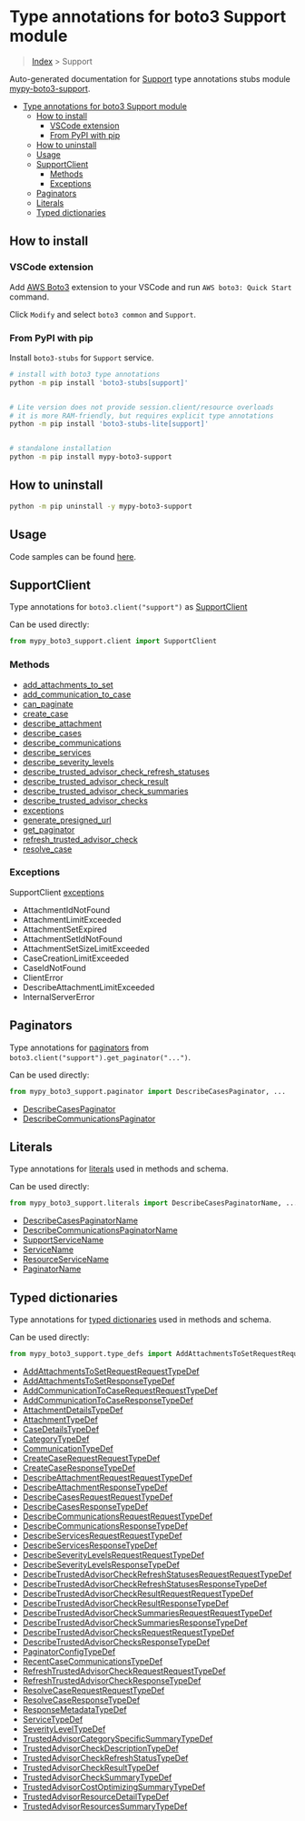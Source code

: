 <a id="type-annotations-for-boto3-support-module"></a>

# Type annotations for boto3 Support module

> [Index](../README.md) > Support

Auto-generated documentation for
[Support](https://boto3.amazonaws.com/v1/documentation/api/latest/reference/services/support.html#Support)
type annotations stubs module
[mypy-boto3-support](https://pypi.org/project/mypy-boto3-support/).

- [Type annotations for boto3 Support module](#type-annotations-for-boto3-support-module)
  - [How to install](#how-to-install)
    - [VSCode extension](#vscode-extension)
    - [From PyPI with pip](#from-pypi-with-pip)
  - [How to uninstall](#how-to-uninstall)
  - [Usage](#usage)
  - [SupportClient](#supportclient)
    - [Methods](#methods)
    - [Exceptions](#exceptions)
  - [Paginators](#paginators)
  - [Literals](#literals)
  - [Typed dictionaries](#typed-dictionaries)

<a id="how-to-install"></a>

## How to install

<a id="vscode-extension"></a>

### VSCode extension

Add
[AWS Boto3](https://marketplace.visualstudio.com/items?itemName=Boto3typed.boto3-ide)
extension to your VSCode and run `AWS boto3: Quick Start` command.

Click `Modify` and select `boto3 common` and `Support`.

<a id="from-pypi-with-pip"></a>

### From PyPI with pip

Install `boto3-stubs` for `Support` service.

```bash
# install with boto3 type annotations
python -m pip install 'boto3-stubs[support]'


# Lite version does not provide session.client/resource overloads
# it is more RAM-friendly, but requires explicit type annotations
python -m pip install 'boto3-stubs-lite[support]'


# standalone installation
python -m pip install mypy-boto3-support
```

<a id="how-to-uninstall"></a>

## How to uninstall

```bash
python -m pip uninstall -y mypy-boto3-support
```

<a id="usage"></a>

## Usage

Code samples can be found [here](./usage.md).

<a id="supportclient"></a>

## SupportClient

Type annotations for `boto3.client("support")` as [SupportClient](./client.md)

Can be used directly:

```python
from mypy_boto3_support.client import SupportClient
```

<a id="methods"></a>

### Methods

- [add_attachments_to_set](./client.md#add_attachments_to_set)
- [add_communication_to_case](./client.md#add_communication_to_case)
- [can_paginate](./client.md#can_paginate)
- [create_case](./client.md#create_case)
- [describe_attachment](./client.md#describe_attachment)
- [describe_cases](./client.md#describe_cases)
- [describe_communications](./client.md#describe_communications)
- [describe_services](./client.md#describe_services)
- [describe_severity_levels](./client.md#describe_severity_levels)
- [describe_trusted_advisor_check_refresh_statuses](./client.md#describe_trusted_advisor_check_refresh_statuses)
- [describe_trusted_advisor_check_result](./client.md#describe_trusted_advisor_check_result)
- [describe_trusted_advisor_check_summaries](./client.md#describe_trusted_advisor_check_summaries)
- [describe_trusted_advisor_checks](./client.md#describe_trusted_advisor_checks)
- [exceptions](./client.md#exceptions)
- [generate_presigned_url](./client.md#generate_presigned_url)
- [get_paginator](./client.md#get_paginator)
- [refresh_trusted_advisor_check](./client.md#refresh_trusted_advisor_check)
- [resolve_case](./client.md#resolve_case)

<a id="exceptions"></a>

### Exceptions

SupportClient [exceptions](./client.md#exceptions)

- AttachmentIdNotFound
- AttachmentLimitExceeded
- AttachmentSetExpired
- AttachmentSetIdNotFound
- AttachmentSetSizeLimitExceeded
- CaseCreationLimitExceeded
- CaseIdNotFound
- ClientError
- DescribeAttachmentLimitExceeded
- InternalServerError

<a id="paginators"></a>

## Paginators

Type annotations for [paginators](./paginators.md) from
`boto3.client("support").get_paginator("...")`.

Can be used directly:

```python
from mypy_boto3_support.paginator import DescribeCasesPaginator, ...
```

- [DescribeCasesPaginator](./paginators.md#describecasespaginator)
- [DescribeCommunicationsPaginator](./paginators.md#describecommunicationspaginator)

<a id="literals"></a>

## Literals

Type annotations for [literals](./literals.md) used in methods and schema.

Can be used directly:

```python
from mypy_boto3_support.literals import DescribeCasesPaginatorName, ...
```

- [DescribeCasesPaginatorName](./literals.md#describecasespaginatorname)
- [DescribeCommunicationsPaginatorName](./literals.md#describecommunicationspaginatorname)
- [SupportServiceName](./literals.md#supportservicename)
- [ServiceName](./literals.md#servicename)
- [ResourceServiceName](./literals.md#resourceservicename)
- [PaginatorName](./literals.md#paginatorname)

<a id="typed-dictionaries"></a>

## Typed dictionaries

Type annotations for [typed dictionaries](./type_defs.md) used in methods and
schema.

Can be used directly:

```python
from mypy_boto3_support.type_defs import AddAttachmentsToSetRequestRequestTypeDef, ...
```

- [AddAttachmentsToSetRequestRequestTypeDef](./type_defs.md#addattachmentstosetrequestrequesttypedef)
- [AddAttachmentsToSetResponseTypeDef](./type_defs.md#addattachmentstosetresponsetypedef)
- [AddCommunicationToCaseRequestRequestTypeDef](./type_defs.md#addcommunicationtocaserequestrequesttypedef)
- [AddCommunicationToCaseResponseTypeDef](./type_defs.md#addcommunicationtocaseresponsetypedef)
- [AttachmentDetailsTypeDef](./type_defs.md#attachmentdetailstypedef)
- [AttachmentTypeDef](./type_defs.md#attachmenttypedef)
- [CaseDetailsTypeDef](./type_defs.md#casedetailstypedef)
- [CategoryTypeDef](./type_defs.md#categorytypedef)
- [CommunicationTypeDef](./type_defs.md#communicationtypedef)
- [CreateCaseRequestRequestTypeDef](./type_defs.md#createcaserequestrequesttypedef)
- [CreateCaseResponseTypeDef](./type_defs.md#createcaseresponsetypedef)
- [DescribeAttachmentRequestRequestTypeDef](./type_defs.md#describeattachmentrequestrequesttypedef)
- [DescribeAttachmentResponseTypeDef](./type_defs.md#describeattachmentresponsetypedef)
- [DescribeCasesRequestRequestTypeDef](./type_defs.md#describecasesrequestrequesttypedef)
- [DescribeCasesResponseTypeDef](./type_defs.md#describecasesresponsetypedef)
- [DescribeCommunicationsRequestRequestTypeDef](./type_defs.md#describecommunicationsrequestrequesttypedef)
- [DescribeCommunicationsResponseTypeDef](./type_defs.md#describecommunicationsresponsetypedef)
- [DescribeServicesRequestRequestTypeDef](./type_defs.md#describeservicesrequestrequesttypedef)
- [DescribeServicesResponseTypeDef](./type_defs.md#describeservicesresponsetypedef)
- [DescribeSeverityLevelsRequestRequestTypeDef](./type_defs.md#describeseveritylevelsrequestrequesttypedef)
- [DescribeSeverityLevelsResponseTypeDef](./type_defs.md#describeseveritylevelsresponsetypedef)
- [DescribeTrustedAdvisorCheckRefreshStatusesRequestRequestTypeDef](./type_defs.md#describetrustedadvisorcheckrefreshstatusesrequestrequesttypedef)
- [DescribeTrustedAdvisorCheckRefreshStatusesResponseTypeDef](./type_defs.md#describetrustedadvisorcheckrefreshstatusesresponsetypedef)
- [DescribeTrustedAdvisorCheckResultRequestRequestTypeDef](./type_defs.md#describetrustedadvisorcheckresultrequestrequesttypedef)
- [DescribeTrustedAdvisorCheckResultResponseTypeDef](./type_defs.md#describetrustedadvisorcheckresultresponsetypedef)
- [DescribeTrustedAdvisorCheckSummariesRequestRequestTypeDef](./type_defs.md#describetrustedadvisorchecksummariesrequestrequesttypedef)
- [DescribeTrustedAdvisorCheckSummariesResponseTypeDef](./type_defs.md#describetrustedadvisorchecksummariesresponsetypedef)
- [DescribeTrustedAdvisorChecksRequestRequestTypeDef](./type_defs.md#describetrustedadvisorchecksrequestrequesttypedef)
- [DescribeTrustedAdvisorChecksResponseTypeDef](./type_defs.md#describetrustedadvisorchecksresponsetypedef)
- [PaginatorConfigTypeDef](./type_defs.md#paginatorconfigtypedef)
- [RecentCaseCommunicationsTypeDef](./type_defs.md#recentcasecommunicationstypedef)
- [RefreshTrustedAdvisorCheckRequestRequestTypeDef](./type_defs.md#refreshtrustedadvisorcheckrequestrequesttypedef)
- [RefreshTrustedAdvisorCheckResponseTypeDef](./type_defs.md#refreshtrustedadvisorcheckresponsetypedef)
- [ResolveCaseRequestRequestTypeDef](./type_defs.md#resolvecaserequestrequesttypedef)
- [ResolveCaseResponseTypeDef](./type_defs.md#resolvecaseresponsetypedef)
- [ResponseMetadataTypeDef](./type_defs.md#responsemetadatatypedef)
- [ServiceTypeDef](./type_defs.md#servicetypedef)
- [SeverityLevelTypeDef](./type_defs.md#severityleveltypedef)
- [TrustedAdvisorCategorySpecificSummaryTypeDef](./type_defs.md#trustedadvisorcategoryspecificsummarytypedef)
- [TrustedAdvisorCheckDescriptionTypeDef](./type_defs.md#trustedadvisorcheckdescriptiontypedef)
- [TrustedAdvisorCheckRefreshStatusTypeDef](./type_defs.md#trustedadvisorcheckrefreshstatustypedef)
- [TrustedAdvisorCheckResultTypeDef](./type_defs.md#trustedadvisorcheckresulttypedef)
- [TrustedAdvisorCheckSummaryTypeDef](./type_defs.md#trustedadvisorchecksummarytypedef)
- [TrustedAdvisorCostOptimizingSummaryTypeDef](./type_defs.md#trustedadvisorcostoptimizingsummarytypedef)
- [TrustedAdvisorResourceDetailTypeDef](./type_defs.md#trustedadvisorresourcedetailtypedef)
- [TrustedAdvisorResourcesSummaryTypeDef](./type_defs.md#trustedadvisorresourcessummarytypedef)
